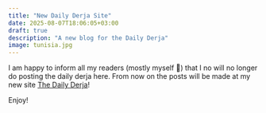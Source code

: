 ```yaml
---
title: "New Daily Derja Site"
date: 2025-08-07T18:06:05+03:00
draft: true
description: "A new blog for the Daily Derja"
image: tunisia.jpg
---
```


I am happy to inform all my readers (mostly myself 🤣) that I no will no longer do posting the daily derja here. From now on the posts will be made at my new site [The Daily Derja](https://www.dailyderja.com)! 

Enjoy!